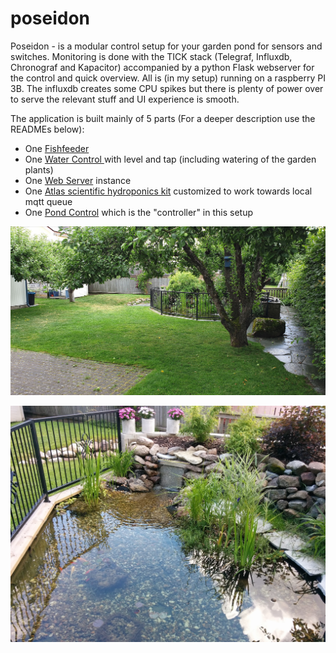 # poseidon
Poseidon - is a modular control setup for your garden pond for sensors and switches. Monitoring is done with the TICK stack (Telegraf, Influxdb, Chronograf and Kapacitor) accompanied by a python Flask webserver for the control and quick overview. All is (in my setup)  running on a raspberry PI 3B. The influxdb creates some CPU spikes but there is plenty of power over to serve the relevant stuff and UI experience is smooth.

The application is built mainly of 5 parts (For a deeper description use the READMEs below):
* One [Fishfeeder](hhttps://github.com/boanjo/poseidon/tree/main/fishfeeder/README.md) 
* One [Water Control ](https://github.com/boanjo/poseidon/tree/main/water_control/README.md) with level and tap (including watering of the garden plants)
* One [Web Server](https://github.com/boanjo/poseidon/tree/main/web_app/README.md) instance
* One [Atlas scientific hydroponics kit](https://github.com/boanjo/poseidon/tree/main/atlas/README.md) customized to work towards local mqtt queue
* One [Pond Control](https://github.com/boanjo/poseidon/tree/main/pond_control/README.md) which is the "controller" in this setup 

![1](https://github.com/boanjo/boanjo.github.io/blob/master/poseidon_garden.JPG?raw=true "Pond")

![2](https://github.com/boanjo/boanjo.github.io/blob/master/pond_1.jpg?raw=true "Not all days are sunny!")